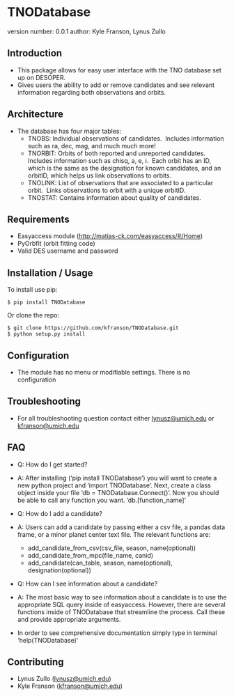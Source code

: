 TNODatabase
===============================

version number: 0.0.1
author: Kyle Franson, Lynus Zullo


Introduction
------------
- This package allows for easy user interface with the TNO database set up on DESOPER.  
- Gives users the ability to add or remove candidates and see relevant information regarding both observations and orbits.

Architecture
------------
- The database has four major tables:
  - TNOBS: Individual observations of candidates.  Includes information such as ra, dec, mag, and much much more!
  - TNORBIT: Orbits of both reported and unreported candidates.  Includes information such as chisq, a, e, i.  Each orbit has an ID, which is the same as the designation for known candidates, and an orbitID, which helps us link observations to orbits.
  - TNOLINK: List of observations that are associated to a particular orbit.  Links observations to orbit with a unique orbitID.
  - TNOSTAT: Contains information about quality of candidates. 

Requirements
------------
- Easyaccess module (http://matias-ck.com/easyaccess/#/Home)
- PyOrbfit (orbit fitting code)
- Valid DES username and password

Installation / Usage
--------------------

To install use pip:

    $ pip install TNODatabase


Or clone the repo:

    $ git clone https://github.com/kfranson/TNODatabase.git
    $ python setup.py install

Configuration
-------------
- The module has no menu or modifiable settings.  There is no configuration

Troubleshooting
---------------
- For all troubleshooting question contact either lynusz@umich.edu or kfranson@umich.edu

FAQ
---
- Q: How do I get started?
- A: After installing (‘pip install TNODatabase’) you will want to create a new python project and ‘import TNODatabase’.  Next, create a class object inside your file ‘db = TNODatabase.Connect()’.  Now you should be able to call any function you want.  ‘db.[function_name]’

- Q: How do I add a candidate?
- A:  Users can add a candidate by passing either a csv file, a pandas data frame, or a minor planet center text file.  The relevant functions are:
  - add_candidate_from_csv(csv_file, season, name(optional))
  - add_candidate_from_mpc(file_name, canid)
  - add_candidate(can_table, season, name(optional), designation(optional))
- Q: How can I see information about a candidate?
- A: The most basic way to see information about a candidate is to use the appropriate SQL query inside of easyaccess.  However, there are several functions inside of TNODatabase that streamline the process.  Call these and provide appropriate arguments.

- In order to see comprehensive documentation simply type in terminal ‘help(TNODatabase)’

Contributing
-----------
- Lynus Zullo (lynusz@umich.edu)
- Kyle Franson (kfranson@umich.edu)
